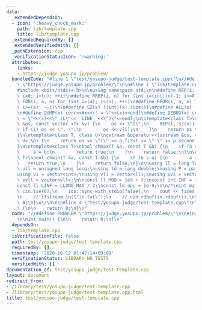```yaml
---
data:
  _extendedDependsOn:
  - icon: ':heavy_check_mark:'
    path: lib/template.cpp
    title: lib/template.cpp
  _extendedRequiredBy: []
  _extendedVerifiedWith: []
  _pathExtension: cpp
  _verificationStatusIcon: ':warning:'
  attributes:
    links:
    - https://judge.yosupo.jp/problem/
  bundledCode: "#line 1 \"test/yosupo-judge/test-template.cpp\"\n//#define PROBLEM\
    \ \"https://judge.yosupo.jp/problem/\"\n\n#line 1 \"lib/template.cpp\"\n\n\n\n\
    #include <bits/stdc++.h>\n\nusing namespace std;\n\n#define REP(i, n) for (int\
    \ i=0; i<(n); ++i)\n#define RREP(i, n) for (int i=(int)(n)-1; i>=0; --i)\n#define\
    \ FOR(i, a, n) for (int i=(a); i<(n); ++i)\n#define RFOR(i, a, n) for (int i=(int)(n)-1;\
    \ i>=(a); --i)\n\n#define SZ(x) ((int)(x).size())\n#define ALL(x) (x).begin(),(x).end()\n\
    \n#define DUMP(x) cerr<<#x<<\" = \"<<(x)<<endl\n#define DEBUG(x) cerr<<#x<<\"\
    \ = \"<<(x)<<\" (L\"<<__LINE__<<\")\"<<endl;\n\ntemplate<class T>\nostream &operator<<(ostream\
    \ &os, const vector <T> &v) {\n    os << \"[\";\n    REP(i, SZ(v)) {\n       \
    \ if (i) os << \", \";\n        os << v[i];\n    }\n    return os << \"]\";\n\
    }\n\ntemplate<class T, class U>\nostream &operator<<(ostream &os, const pair <T,\
    \ U> &p) {\n    return os << \"(\" << p.first << \" \" << p.second << \")\";\n\
    }\n\ntemplate<class T>\nbool chmax(T &a, const T &b) {\n    if (a < b) {\n   \
    \     a = b;\n        return true;\n    }\n    return false;\n}\n\ntemplate<class\
    \ T>\nbool chmin(T &a, const T &b) {\n    if (b < a) {\n        a = b;\n     \
    \   return true;\n    }\n    return false;\n}\n\nusing ll = long long;\nusing\
    \ ull = unsigned long long;\nusing ld = long double;\nusing P = pair<int, int>;\n\
    using vi = vector<int>;\nusing vll = vector<ll>;\nusing vvi = vector<vi>;\nusing\
    \ vvll = vector<vll>;\n\nconst ll MOD = 1e9 + 7;\nconst int INF = INT_MAX / 2;\n\
    const ll LINF = LLONG_MAX / 2;\nconst ld eps = 1e-9;\n\n/*\nint main() {\n   \
    \ cin.tie(0);\n    ios::sync_with_stdio(false);\n    cout << fixed << setprecision(10);\n\
    \n    // ifstream in(\"in.txt\");\n    // cin.rdbuf(in.rdbuf());\n\n    return\
    \ 0;\n}\n*/\n\n\n#line 4 \"test/yosupo-judge/test-template.cpp\"\n\nint main()\
    \ {\n\n    return 0;\n}\n"
  code: "//#define PROBLEM \"https://judge.yosupo.jp/problem/\"\n\n#include \"../../lib/template.cpp\"\
    \n\nint main() {\n\n    return 0;\n}\n"
  dependsOn:
  - lib/template.cpp
  isVerificationFile: false
  path: test/yosupo-judge/test-template.cpp
  requiredBy: []
  timestamp: '2020-10-12 01:47:14+09:00'
  verificationStatus: LIBRARY_NO_TESTS
  verifiedWith: []
documentation_of: test/yosupo-judge/test-template.cpp
layout: document
redirect_from:
- /library/test/yosupo-judge/test-template.cpp
- /library/test/yosupo-judge/test-template.cpp.html
title: test/yosupo-judge/test-template.cpp
---
```

